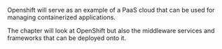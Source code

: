 Openshift will serve as an example of a PaaS cloud that can be used for managing containerized applications.

The chapter will look at OpenShift but also the middleware services and frameworks that can be deployed onto it.
